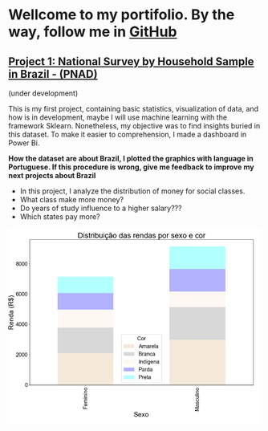 # Wellcome to my portifolio. By the way, follow me in [GitHub](https://github.com/Marcus-Bernard0)

## [Project 1: National Survey by Household Sample in Brazil - (PNAD)](https://github.com/Marcus-Bernard0/Data-Science-projects/tree/master/1%20-%20Projeto%20PNAD)
(under development)


This is my first project, containing basic statistics, visualization of data, and how is in development, maybe I will use machine learning with the framework Sklearn. 
Nonetheless, my objective was to find insights buried in this dataset. 
To make it easier to comprehension, I made a dashboard in Power Bi.

__How the dataset are about Brazil, I plotted the graphics with language in Portuguese. If this procedure is wrong, give me feedback to improve my next projects about Brazil__

- In this project, I analyze the distribution of money for social classes.
- What class make more money?
- Do years of study influence to a higher salary???
- Which states pay more?

![grafic](https://github.com/Marcus-Bernard0/Data-Science-projects/blob/master/1%20-%20Projeto%20PNAD/cor.png?raw=true)

